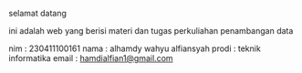 selamat datang 

ini adalah web yang berisi materi dan tugas perkuliahan penambangan data 


nim : 230411100161
nama : alhamdy wahyu alfiansyah
prodi : teknik informatika 
email : hamdialfian1@gmail.com
